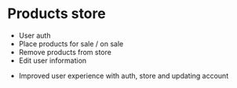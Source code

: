 # Products store

- User auth
- Place products for sale / on sale
- Remove products from store
- Edit user information

* Improved user experience with auth, store and updating account
